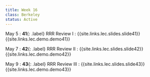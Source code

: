 ```yaml
---
title: Week 16
class: Berkeley
status: Active
---
```


May 5
: **41**{: .label} RRR Review I
    : {{site.links.lec.slides.slide41}} {{site.links.lec.demo.demo41}}

May 7
: **42**{: .label} RRR Review II
    : {{site.links.lec.slides.slide42}} {{site.links.lec.demo.demo42}}

May 9
: **43**{: .label} RRR Review III
  : {{site.links.lec.slides.slide43}} {{site.links.lec.demo.demo43}}